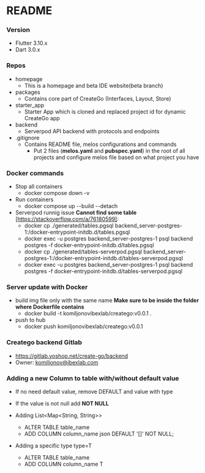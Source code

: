 # README

### Version
* Flutter 3.10.x
* Dart 3.0.x

### Repos
* homepage
  * This is a homepage and beta IDE website(beta branch)
* packages
  * Contains core part of CreateGo (Interfaces, Layout, Store)
* starter_app
  * Starter App which is cloned and replaced project id for dynamic CreateGo app
* backend
  * Serverpod API backend with protocols and endpoints
* .gitignore
  * Contains README file, melos configurations and commands
    * Put 2 files (**melos.yaml** and **pubspec.yaml**) in the root of all projects and configure melos file based on what project you have

### Docker commands
* Stop all containers
  * docker compose down -v 
* Run containers
  * docker compose up --build --detach
* Serverpod runnig issue **Cannot find some table** [https://stackoverflow.com/a/76180599]:
    * docker cp ./generated/tables.pgsql backend_server-postgres-1:/docker-entrypoint-initdb.d/tables.pgsql
    * docker exec -u postgres backend_server-postgres-1 psql backend postgres -f docker-entrypoint-initdb.d/tables.pgsql
    * docker cp ./generated/tables-serverpod.pgsql backend_server-postgres-1:/docker-entrypoint-initdb.d/tables-serverpod.pgsql
    * docker exec -u postgres backend_server-postgres-1 psql backend postgres -f docker-entrypoint-initdb.d/tables-serverpod.pgsql
 
### Server update with Docker
 * build img file only with the same name **Make sure to be inside the folder where Dockerfile contains**
   * docker build -t komiljonovibexlab/creatego:v0.0.1 .
 * push to hub
   * docker push komiljonovibexlab/creatego:v0.0.1

### Creatego backend Gitlab
 * https://gitlab.yoshop.net/create-go/backend
 * Owner: komiljonov@ibexlab.com

### Adding a new Column to table with/without default value
* If no need default value, remove DEFAULT and value with type
* If the value is not null add **NOT NULL**

 * Adding List<Map<String, String>>
   * ALTER TABLE table_name
   * ADD COLUMN column_name json DEFAULT '[]' NOT NULL;
 * Adding a specific type type=T
   * ALTER TABLE table_name
   * ADD COLUMN column_name T

